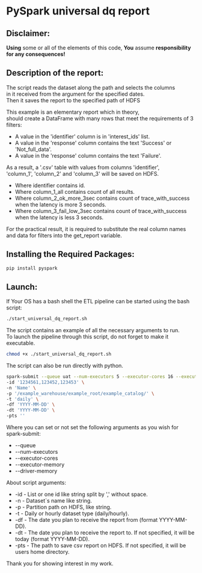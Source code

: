 # PySpark universal dq report

## Disclaimer:
**Using** some or all of the elements of this code, **You** assume **responsibility for any consequences!**

## Description of the report:
The script reads the dataset along the path and selects the columns <br/>
in it received from the argument for the specified dates.<br/>
Then it saves the report to the specified path of HDFS

This example is an elementary report which in theory,<br/>
should create a DataFrame with many rows that meet the requirements of 3 filters:
* A value in the 'identifier' column is in 'interest_ids' list.
* A value in the 'response' column contains the text 'Success' or 'Not_full_data'.
* A value in the 'response' column contains the text 'Failure'.
    
As a result, a '.csv' table with values from columns 'identifier',<br/>
'column_1', 'column_2' and 'column_3' will be saved on HDFS.
* Where identifier contains id.
* Where column_1_all contains count of all results.
* Where column_2_ok_more_3sec contains count of trace_with_success when the latency is more 3 seconds.
* Where column_3_fail_low_3sec contains count of trace_with_success when the latency is less 3 seconds.

For the practical result, it is required to substitute the real column names and data for filters into the get_report variable.

## Installing the Required Packages:
```bash
pip install pyspark
```
## Launch:
If Your OS has a bash shell the ETL pipeline can be started using the bash script:
```bash
./start_universal_dq_report.sh
```
The script contains an example of all the necessary arguments to run.<br/>
To launch the pipeline through this script, do not forget to make it executable.
```bash
chmod +x ./start_universal_dq_report.sh
```
The script can also be run directly with python.
```bash
spark-submit --queue uat --num-executors 5 --executor-cores 16 --executor-memory 15G --driver-memory 4G universal_dq_report.py \
-id '1234561,123452,123453' \
-n 'Name' \
-p '/example_warehouse/example_root/example_catalog/' \
-t 'daily' \
-df 'YYYY-MM-DD' \
-dt 'YYYY-MM-DD' \
-pts ''
```
Where you can set or not set the following arguments as you wish for spark-submit:
* --queue
* --num-executors
* --executor-cores
* --executor-memory
* --driver-memory

About script arguments:
* -id - List or one id like string split by ',' without space.
* -n - Dataset`s name like string.
* -p - Partition path on HDFS, like string.
* -t - Daily or hourly dataset type (daily/hourly).
* -df - The date you plan to receive the report from (format YYYY-MM-DD).
* -dt - The date you plan to receive the report to. If not specified, it will be today (format YYYY-MM-DD).
* -pts - The path to save csv report on HDFS. If not specified, it will be users home directory.

Thank you for showing interest in my work.